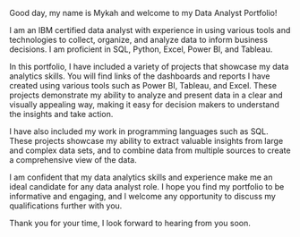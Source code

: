 Good day, my name is Mykah and welcome to my Data Analyst Portfolio!

I am an IBM certified data analyst with experience in using various tools and technologies to collect, organize, and analyze data to inform business decisions. I am proficient in SQL, Python, Excel, Power BI, and Tableau.

In this portfolio, I have included a variety of projects that showcase my data analytics skills. You will find links of the dashboards and reports I have created using various tools such as Power BI, Tableau, and Excel. These projects demonstrate my ability to analyze and present data in a clear and visually appealing way, making it easy for decision makers to understand the insights and take action.

I have also included my work in programming languages such as SQL. These projects showcase my ability to extract valuable insights from large and complex data sets, and to combine data from multiple sources to create a comprehensive view of the data.

I am confident that my data analytics skills and experience make me an ideal candidate for any data analyst role. I hope you find my portfolio to be informative and engaging, and I welcome any opportunity to discuss my qualifications further with you.

Thank you for your time, I look forward to hearing from you soon.

